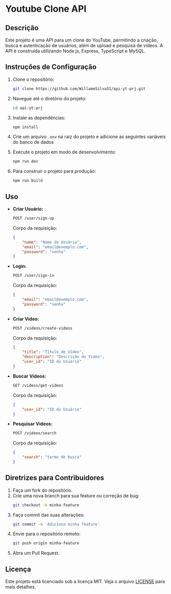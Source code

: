 # Youtube Clone API

## Descrição
Este projeto é uma API para um clone do YouTube, permitindo a criação, busca e autenticação de usuários, além de upload e pesquisa de vídeos. A API é construída utilizando Node.js, Express, TypeScript e MySQL.

## Instruções de Configuração
1. Clone o repositório:
    ```sh
    git clone https://github.com/WillameSilva31/api-yt-prj.git
    ```
2. Navegue até o diretório do projeto:
    ```sh
    cd api-yt-prj
    ```
3. Instale as dependências:
    ```sh
    npm install
    ```
4. Crie um arquivo `.env` na raiz do projeto e adicione as seguintes variáveis do banco de dados
    
5. Execute o projeto em modo de desenvolvimento:
    ```sh
    npm run dev
    ```
6. Para construir o projeto para produção:
    ```sh
    npm run build
    ```

## Uso
- **Criar Usuário:**
    ```sh
    POST /user/sign-up
    ```
    Corpo da requisição:
    ```json
    {
        "name": "Nome do Usuário",
        "email": "email@exemplo.com",
        "password": "senha"
    }
    ```

- **Login:**
    ```sh
    POST /user/sign-in
    ```
    Corpo da requisição:
    ```json
    {
        "email": "email@exemplo.com",
        "password": "senha"
    }
    ```

- **Criar Vídeo:**
    ```sh
    POST /videos/create-videos
    ```
    Corpo da requisição:
    ```json
    {
        "title": "Título do Vídeo",
        "description": "Descrição do Vídeo",
        "user_id": "ID do Usuário"
    }
    ```

- **Buscar Vídeos:**
    ```sh
    GET /videos/get-videos
    ```
    Corpo da requisição:
    ```json
    {
        "user_id": "ID do Usuário"
    }
    ```

- **Pesquisar Vídeos:**
    ```sh
    POST /videos/search
    ```
    Corpo da requisição:
    ```json
    {
        "search": "termo de busca"
    }
    ```

## Diretrizes para Contribuidores
1. Faça um fork do repositório.
2. Crie uma nova branch para sua feature ou correção de bug:
    ```sh
    git checkout -b minha-feature
    ```
3. Faça commit das suas alterações:
    ```sh
    git commit -m 'Adiciona minha feature'
    ```
4. Envie para o repositório remoto:
    ```sh
    git push origin minha-feature
    ```
5. Abra um Pull Request.

## Licença
Este projeto está licenciado sob a licença MIT. Veja o arquivo [LICENSE](LICENSE) para mais detalhes.
